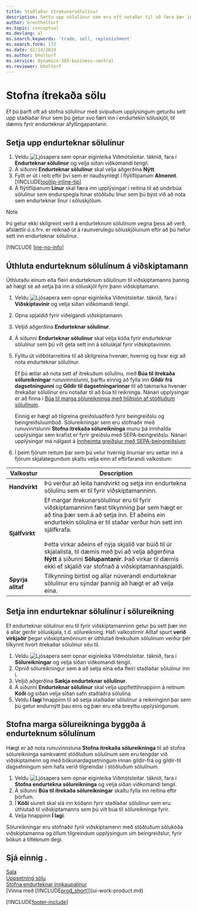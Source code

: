 ```yaml
---
title: Staðlaðar ítrekunarsölulínur
description: Settu upp sölulínur sem eru oft notaðar til að færa þær inn í söluskjölin og fylla þannig á fljótlegan hátt út í línurnar með stöðluðum upplýsingum.
author: brentholtorf
ms.topic: conceptual
ms.devlang: al
ms.search.keywords: 'trade, sell, replenishment'
ms.search.form: 172
ms.date: 02/14/2024
ms.author: bholtorf
ms.service: dynamics-365-business-central
ms.reviewer: bholtorf
---
```

# <a name="create-recurring-sales"></a>Stofna ítrekaða sölu

Ef þú þarft oft að stofna sölulínur með svipuðum upplýsingum geturðu sett upp staðlaðar línur sem þú getur svo fært inn í endurtekin söluskjöl, til dæmis fyrir endurteknar áfyllingapantanir.  

## <a name="set-up-recurring-sales-lines"></a>Setja upp endurteknar sölulínur

1. Veldu ![Ljósapera sem opnar eiginleika Viðmótsleitar.](media/ui-search/search_small.png "Segðu mér hvað þú vilt gera") táknið, fara í **Endurteknar sölulínur** og velja síðan viðkomandi tengil.  
2. Á síðunni **Endurteknar sölulínur** skal velja aðgerðina **Nýtt**.  
3. Fyllt er út í reiti eftir því sem er nauðsynlegt í flýtiflipanum **Almennt**. [!INCLUDE[tooltip-inline-tip](includes/tooltip-inline-tip_md.md)]  
4. Á flýtiflipanum **Línur** skal færa inn upplýsingar í reitina til að undirbúa sölulínur sem endurspegla hinar stöðluðu línur sem þú býst við að nota sem endurteknar línur í söluskjölum.  

> [!NOTE]
> Þú getur ekki skilgreint verð á endurteknum sölulínum vegna þess að verð, afslættir o.s.frv. er reiknað út á raunverulegu söluskjölunum eftir að þú hefur sett inn endurteknar sölulínur.

[!INCLUDE [line-no-info](includes/line-no-info.md)]

## <a name="assign-recurring-sales-lines-to-a-customer"></a>Úthluta endurteknum sölulínum á viðskiptamann

Úthlutaðu einum eða fleiri endurteknum sölulínum til viðskiptamanns þannig að hægt sé að setja þá inn á söluskjöl fyrir þann viðskiptamann.

1. Veldu ![Ljósapera sem opnar eiginleika Viðmótsleitar.](media/ui-search/search_small.png "Segðu mér hvað þú vilt gera") táknið, fara í **Viðskiptavinir** og velja síðan viðkomandi tengil.
2. Opna spjaldið fyrir viðeigandi viðskiptamann.
3. Veljið aðgerðina **Endurteknar sölulínur**.
4. Á síðunni **Endurteknar sölulínur** skal velja kóða fyrir endurteknar sölulínur sem þú vilt geta sett inn á söluskjal fyrir viðskiptavininn.
5. Fylltu út viðbótarreitina til að skilgreina hvenær, hvernig og hvar eigi að nota endurteknar sölulínur.  

    Ef þú ætlar að nota sett af ítrekuðum sölulínu, með **Búa til ítrekaða sölureikningar** runuvinnslunni, þarftu einnig að fylla inn **Gildir frá dagsetningunni** og **Gildir til dagsetningarinnar** til að takmarka hvenær ítrekaðar sölulínur eru notaðar til að búa til reikninga. Nánari upplýsingar er að finna í [Búa til marga sölureikninga með hliðsjón af stöðluðum sölulínum](sales-how-work-standard-lines.md#create-multiple-sales-invoices-based-on-recurring-sales-lines).

    Einnig er hægt að tilgreina greiðsluaðferð fyrir beingreiðslu og beingreiðsluumboð. Sölureikningar sem eru stofnaðir með runuvinnslunni **Stofna ítrekaða sölureikninga** munu þá innihalda upplýsingar sem krafist er fyrir greiðslu með SEPA-beingreiðslu. Nánari upplýsingar má nálgast á [Innheimta greiðslur með SEPA-beingreiðslum](finance-collect-payments-with-sepa-direct-debit.md)

6. Í þeim fjórum reitum þar sem þú velur hvernig línurnar eru settar inn á fjórum skjalategundum skaltu velja einn af eftirfarandi valkostum:

|Valkostur|Description|
|------|-----------|
|**Handvirkt**|Þú verður að leita handvirkt og setja inn endurtekna sölulínu sem er til fyrir viðskiptamanninn.|
|**Sjálfvirkt**|Ef margar ítrekunarsölulínur eru til fyrir viðskiptamanninn fæst tilkynning þar sem hægt er að tína þær sem á að setja inn. Ef aðeins ein endurtekin sölulína er til staðar verður hún sett inn sjálfkrafa.<br /><br />Þetta virkar aðeins ef nýja skjalið var búið til úr skjalalista, til dæmis með því að velja aðgerðina **Nýtt** á síðunni **Sölupantanir**. Það virkar til dæmis ekki ef skjalið var stofnað á viðskiptamannaspjaldi.|
|**Spyrja alltaf**|Tilkynning birtist og allar núverandi endurteknar sölulínur eru sýndar þannig að hægt er að velja eina.

## <a name="insert-recurring-sales-lines-on-a-sales-invoice"></a>Setja inn endurteknar sölulínur í sölureikning

Ef endurteknar sölulínur eru til fyrir viðskiptamanninn getur þú sett þær inn á allar gerðir söluskjala, t.d. sölureikning. Hafi valkostirnir Alltaf spurt **verið virkjaðir** þegar viðskiptamönnum er úthlutað ítrekuðum sölulínum verður þér tilkynnt hvort ítrekaðar sölulínur séu til.

1. Veldu ![Ljósapera sem opnar eiginleika Viðmótsleitar.](media/ui-search/search_small.png "Segðu mér hvað þú vilt gera") táknið, fara í **Sölureikningar** og velja síðan viðkomandi tengil.
2. Opnið sölureikningur sem á að setja eina eða fleiri staðlaðar sölulínur inn í.
3. Veljið aðgerðina **Sækja endurteknar sölulínur**.
4. Á síðunni **Endurteknar sölulínur** skal velja uppflettihnappinn á reitnum **Kóði** og síðan velja síðan safn staðlaðra sölulína.
5. Veldu **Í lagi** hnappinn til að setja staðlaðar sölulínur á reikninginn þar sem þú getur endurnýtt þau eins og þær eru eða breyttu upplýsingunum.

## <a name="create-multiple-sales-invoices-based-on-recurring-sales-lines"></a>Stofna marga sölureikninga byggða á endurteknum sölulínum

Hægt er að nota runuvinnsluna **Stofna ítrekaða sölureikninga** til að stofna sölureikninga samkvæmt stöðluðum sölulínum sem eru tengdar við viðskiptamenn og með bókunardagsetningum innan gildir-frá og gildir-til dagsetningum sem hafa verið tilgreindar í stöðluðum sölulínum.

1. Veldu ![Ljósapera sem opnar eiginleika Viðmótsleitar.](media/ui-search/search_small.png "Segðu mér hvað þú vilt gera") táknið, fara í **Stofna endurtekna sölureikninga** og velja síðan viðkomandi tengil.
2. Á síðunni **Búa til ítrekaða sölureikningar** skaltu fylla inn reitina eftir þörfum.
3. Í **Kóði** síureit skal slá inn kóðann fyrir staðlaðar sölulínur sem eru úthlutað til viðskiptamanns sem þú vilt búa til sölureikninga fyrir.
4. Velja hnappinn **Í lagi**.

Sölureikningar eru stofnaðir fyrir viðskiptamenn með stöðluðum sölukóða viðskiptamanna og öllum tilgreindum upplýsingum um beingreiðslur, fyrir bókun á tilteknum degi.

## <a name="see-also"></a>Sjá einnig .

[Sala](sales-manage-sales.md)  
[Uppsetning sölu](sales-setup-sales.md)  
[Stofna endurteknar innkaupalínur](purchasing-how-work-recurring-purchase-lines.md)  
[Vinna með [!INCLUDE[prod_short](includes/prod_short.md)]](ui-work-product.md)  

[!INCLUDE[footer-include](includes/footer-banner.md)]
